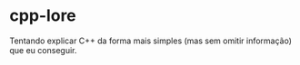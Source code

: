 # cpp-lore
Tentando explicar C++ da forma mais simples (mas sem omitir informação) que eu conseguir.
